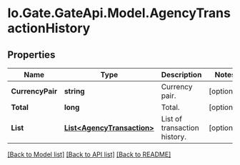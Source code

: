 
# Io.Gate.GateApi.Model.AgencyTransactionHistory

## Properties

Name | Type | Description | Notes
------------ | ------------- | ------------- | -------------
**CurrencyPair** | **string** | Currency pair. | [optional] 
**Total** | **long** | Total. | [optional] 
**List** | [**List&lt;AgencyTransaction&gt;**](AgencyTransaction.md) | List of transaction history. | [optional] 

[[Back to Model list]](../README.md#documentation-for-models)
[[Back to API list]](../README.md#documentation-for-api-endpoints)
[[Back to README]](../README.md)

